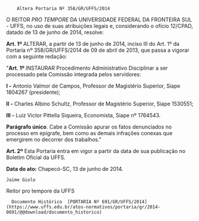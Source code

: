         Altera Portaria Nº 358/GR/UFFS/2014  

O REITOR *PRO TEMPORE* DA UNIVERSIDADE FEDERAL DA FRONTEIRA SUL - UFFS, no uso de suas atribuições legais e, considerando o ofício 12/CPAD, datado de 13 de junho de 2014, resolve:

 **Art. 1º** ALTERAR, a partir de 13 de junho de 2014, inciso III do Art. 1º da Portaria nº 358/GR/UFFS/2014 de 09 de abril de 2013, que passa a vigorar com a seguinte redação:

 "**Art. 1º** INSTAURAR Procedimento Administrativo Disciplinar a ser processado pela Comissão integrada pelos servidores:

 **I -** Antonio Valmor de Campos, Professor de Magistério Superior, Siape 1804267 (presidente);

 **II -** Charles Albino Schultz, Professor de Magistério Superior, Siape 1530551;

 **III -** Luiz Victor Pittella Siqueira, Economista, Siape nº 1764543.

 **Parágrafo único**. Cabe a Comissão apurar os fatos denunciados no processo em epígrafe, bem como as demais infrações conexas que emergirem no decorrer dos trabalhos."

 **Art. 2º** Esta Portaria entra em vigor a partir da data de sua publicação no Boletim Oficial da UFFS.

  

   **Data do ato:** Chapecó-SC, 13 de junho de 2014.   
 

    Jaime Giolo   
 Reitor pro tempore da UFFS 

      Documento Histórico  [PORTARIA Nº 691/GR/UFFS/2014](https://www.uffs.edu.br/atos-normativos/portaria/gr/2014-0691/@@download/documento_historico)     
      